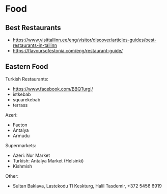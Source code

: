 # Food

## Best Restaurants
- https://www.visittallinn.ee/eng/visitor/discover/articles-guides/best-restaurants-in-tallinn
- https://flavoursofestonia.com/eng/restaurant-guide/

## Eastern Food

Turkish Restaurants:
- https://www.facebook.com/BBQTurgi/
- istkebab
- squarekebab
- terrass

Azeri:
- Faeton
- Antalya
- Armudu

Supermarkets:
- Azeri: Nur Market
- Turkish: Antalya Market (Helsinki)
- Kishmish

Other:
- Sultan Baklava, Lastekodu 11 Keskturg, Halil Tasdemir, +372 5456 6919
